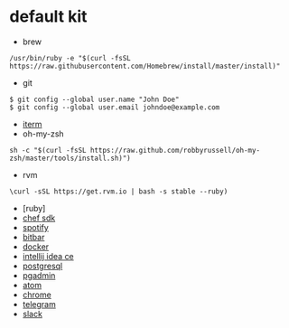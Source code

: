 # default kit
- brew
```
/usr/bin/ruby -e "$(curl -fsSL https://raw.githubusercontent.com/Homebrew/install/master/install)"
```
- git
```
$ git config --global user.name "John Doe"
$ git config --global user.email johndoe@example.com
```
- [iterm](https://iterm2.com/downloads/stable/latest)
- oh-my-zsh
```
sh -c "$(curl -fsSL https://raw.github.com/robbyrussell/oh-my-zsh/master/tools/install.sh)")
```
- rvm
```
\curl -sSL https://get.rvm.io | bash -s stable --ruby)
```
- [ruby]
- [chef sdk]()
- [spotify]()
- [bitbar](https://github.com/matryer/bitbar/releases/latest)
- [docker]()
- [intellij idea ce]()
- [postgresql]()
- [pgadmin](http://postgresapp.com/)
- [atom](https://atom.io/download/mac)
- [chrome]()
- [telegram]()
- [slack]()
